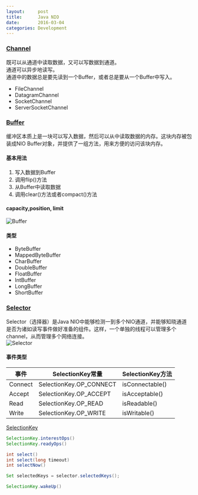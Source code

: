 ```yaml
---
layout:     post
title:      Java NIO
date:       2016-03-04
categories: Development
---
```

### [Channel](https://docs.oracle.com/javase/8/docs/api/java/nio/channels/Channel.html)

既可以从通道中读取数据，又可以写数据到通道。  
通道可以异步地读写。  
通道中的数据总是要先读到一个Buffer，或者总是要从一个Buffer中写入。  

* FileChannel
* DatagramChannel
* SocketChannel
* ServerSocketChannel

### [Buffer](https://docs.oracle.com/javase/8/docs/api/java/nio/Buffer.html)
缓冲区本质上是一块可以写入数据，然后可以从中读取数据的内存。这块内存被包装成NIO Buffer对象，并提供了一组方法，用来方便的访问该块内存。  

#### 基本用法

1. 写入数据到Buffer
1. 调用flip()方法
1. 从Buffer中读取数据
1. 调用clear()方法或者compact()方法

#### capacity,position, limit
![Buffer](http://tutorials.jenkov.com/images/java-nio/buffers-modes.png)

#### 类型

* ByteBuffer
* MappedByteBuffer
* CharBuffer
* DoubleBuffer
* FloatBuffer
* IntBuffer
* LongBuffer
* ShortBuffer

### [Selector](https://docs.oracle.com/javase/8/docs/api/java/nio/channels/Selector.html)
Selector（选择器）是Java NIO中能够检测一到多个NIO通道，并能够知晓通道是否为诸如读写事件做好准备的组件。这样，一个单独的线程可以管理多个channel，从而管理多个网络连接。  
![Selector](http://tutorials.jenkov.com/images/java-nio/overview-selectors.png)

#### 事件类型

| 事件    | SelectionKey常量        | SelectionKey方法 |
| ------- | ----------------------- | ---------------- |
| Connect | SelectionKey.OP_CONNECT | isConnectable()  |
| Accept  | SelectionKey.OP_ACCEPT  | isAcceptable()   |
| Read    | SelectionKey.OP_READ    | isReadable()     |
| Write   | SelectionKey.OP_WRITE   | isWritable()     |

[SelectionKey](https://docs.oracle.com/javase/8/docs/api/java/nio/channels/SelectionKey.html)  

````java
SelectionKey.interestOps()  
SelectionKey.readyOps()

int select()
int select(long timeout)
int selectNow()

Set selectedKeys = selector.selectedKeys();

SelectionKey.wakeUp()
````